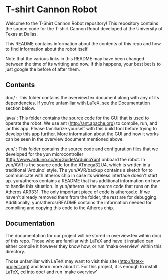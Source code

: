 T-shirt Cannon Robot
=============

Welcome to the T-Shirt Cannon Robot repository! This repository contains the
source code for the T-shirt Cannon Robot developed at the University of Texas
at Dallas.

This README contains information about the contents of this repo and how to
find information about the robot itself.

Note that the various links in this README may have been changed between the
time of its writting and now. If this happens, your best bet is to just google
the before of after them.

Contents
-------------
doc/ :  This folder contains the overview.tex document along with any of its
dependencies. If you're unfamiliar with LaTeX, see the Documentation section
below.

java/ : This folder contains the source code for the GUI that is used to
operate the robot. We use ant (http://ant.apache.org) to compile, run, and
jar this app.
    Please familiarize yourself with this build tool before trying to
develop this app further. More information about the GUI and how it works can
be seen in the overview document mentioned above.

yun/ :  This folder contains the source code and configuration files that we
developed for the yun microcontroller (http://www.arduino.cc/en/Guide/ArduinoYun)
onboard the robot.
    In yun/AVR is the source code for the ATmega32U4, which is written in a
traditional 'Arduino' style. The yun/AVR/backup contains a sketch for to
communicate with atheros chip in case its wireless interface doesn't start up.
yun/atheros contains a README that has additional information on how to handle
this situation.
    In yun/atheros is the source code that runs on the Atheros AR9331. The only
important piece of code is atherosd.c. If we haven't already removed them from
the folder, the rest are for debugging. Additionally, yun/atheros/README
contains the information needed for compiling and copying this code to the
Atheros chip.

Documentation
-------------
The documentation for our project will be stored in overview.tex within doc/ of
this repo. Those who are familiar with LaTeX and have it installed can either
compile it however they know how, or run 'make overview' within this directory.

Those unfamiliar with LaTeX may want to visit this site (http://latex-project.org)
and learn more about it. For this project, it is enough to install LaTeX, cd
into doc/ and run 'make overview'
